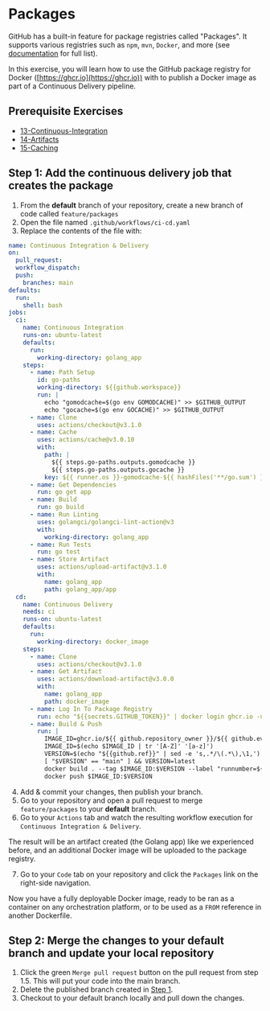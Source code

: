 # Packages
GitHub has a built-in feature for package registries called "Packages". It supports various registries such as `npm`, `mvn`, `Docker`, and more (see [documentation](https://docs.github.com/en/packages/learn-github-packages/introduction-to-github-packages) for full list).

In this exercise, you will learn how to use the GitHub package registry for Docker ([https://ghcr.io](https://ghcr.io)) with to publish a Docker image as part of a Continuous Delivery pipeline.

## Prerequisite Exercises
- [13-Continuous-Integration](./13-Continuous-Integration.md)
- [14-Artifacts](./14-Artifacts.md)
- [15-Caching](.15-Caching.md)

## Step 1: Add the continuous delivery job that creates the package
1. From the **default** branch of your repository, create a new branch of code called `feature/packages`
2. Open the file named `.github/workflows/ci-cd.yaml`
3. Replace the contents of the file with:

```yaml
name: Continuous Integration & Delivery
on:
  pull_request:
  workflow_dispatch:
  push:
    branches: main
defaults:
  run:
    shell: bash
jobs:
  ci:
    name: Continuous Integration
    runs-on: ubuntu-latest
    defaults:
      run:
        working-directory: golang_app
    steps:
      - name: Path Setup
        id: go-paths
        working-directory: ${{github.workspace}}
        run: |
          echo "gomodcache=$(go env GOMODCACHE)" >> $GITHUB_OUTPUT
          echo "gocache=$(go env GOCACHE)" >> $GITHUB_OUTPUT
      - name: Clone
        uses: actions/checkout@v3.1.0
      - name: Cache
        uses: actions/cache@v3.0.10
        with:
          path: |
            ${{ steps.go-paths.outputs.gomodcache }}
            ${{ steps.go-paths.outputs.gocache }}
          key: ${{ runner.os }}-gomodcache-${{ hashFiles('**/go.sum') }}
      - name: Get Dependencies
        run: go get app
      - name: Build
        run: go build
      - name: Run Linting
        uses: golangci/golangci-lint-action@v3
        with:
          working-directory: golang_app
      - name: Run Tests
        run: go test
      - name: Store Artifact
        uses: actions/upload-artifact@v3.1.0
        with:
          name: golang_app
          path: golang_app/app
  cd:
    name: Continuous Delivery
    needs: ci
    runs-on: ubuntu-latest
    defaults:
      run:
        working-directory: docker_image
    steps:
      - name: Clone
        uses: actions/checkout@v3.1.0
      - name: Get Artifact
        uses: actions/download-artifact@v3.0.0
        with:
          name: golang_app
          path: docker_image
      - name: Log In To Package Registry
        run: echo "${{secrets.GITHUB_TOKEN}}" | docker login ghcr.io -u $ --password-stdin
      - name: Build & Push
        run: |
          IMAGE_ID=ghcr.io/${{ github.repository_owner }}/${{ github.event.repository.name }}
          IMAGE_ID=$(echo $IMAGE_ID | tr '[A-Z]' '[a-z]')
          VERSION=$(echo "${{github.ref}}" | sed -e 's,.*/\(.*\),\1,')
          [ "$VERSION" == "main" ] && VERSION=latest
          docker build . --tag $IMAGE_ID:$VERSION --label "runnumber=${{github.run_id}}" --file Dockerfile
          docker push $IMAGE_ID:$VERSION
```

4. Add & commit your changes, then publish your branch.
5. Go to your repository and open a pull request to merge `feature/packages` to your **default** branch.
6. Go to your `Actions` tab and watch the resulting workflow execution for `Continuous Integration & Delivery`.

The result will be an artifact created (the Golang app) like we experienced before, and an additional Docker image will be uploaded to the package registry.

7. Go to your `Code` tab on your repository and click the `Packages` link on the right-side navigation.

Now you have a fully deployable Docker image, ready to be ran as a container on any orchestration platform, or to be used as a `FROM` reference in another Dockerfile.


## Step 2: Merge the changes to your default branch and update your local repository

1. Click the green `Merge pull request` button on the pull request from step 1.5. This will put your code into the main branch.
2. Delete the published branch created in [Step 1](#step-1).
3. Checkout to your default branch locally and pull down the changes.